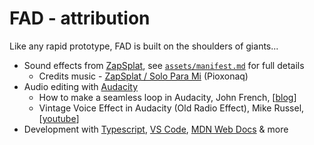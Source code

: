 # FAD - attribution

Like any rapid prototype, FAD is built on the shoulders of giants...

 - Sound effects from [ZapSplat](https://www.zapsplat.com), see [`assets/manifest.md`](https://github.com/DouglasOrr/FAD/blob/assets/manifest.md) for full details
   - Credits music - [ZapSplat / Solo Para Mi](https://www.zapsplat.com/music/solo-para-mi-dark-breakbeat-electronica-synth-arpeggios-throughout/) (Pioxonaq)
 - Audio editing with [Audacity](https://www.audacityteam.org/)
   - How to make a seamless loop in Audacity, John French, [[blog](https://gamedevbeginner.com/create-looping-sound-effects-for-games-for-free-with-audacity/)]
   - Vintage Voice Effect in Audacity (Old Radio Effect), Mike Russel, [[youtube](https://youtu.be/ko9hRYx1lF4)]
 - Development with [Typescript](https://www.typescriptlang.org/), [VS Code](https://code.visualstudio.com/), [MDN Web Docs](https://developer.mozilla.org/en-US/) & more
